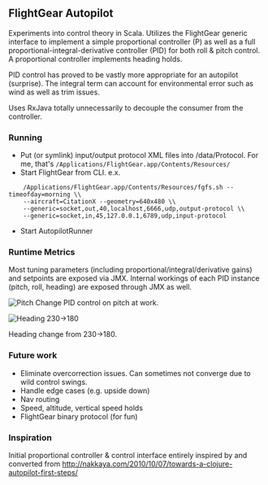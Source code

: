 FlightGear Autopilot
--------------------

Experiments into control theory in Scala. Utilizes the FlightGear generic interface to implement a simple proportional controller (P) as well as a full proportional-integral-derivative controller (PID) for both roll & pitch control. A proportional controller implements heading holds.

PID control has proved to be vastly more appropriate for an autopilot (surprise). The integral term can account for environmental error such as wind as well as trim issues.

Uses RxJava totally unnecessarily to decouple the consumer from the controller.

### Running
- Put (or symlink) input/output protocol XML files into <flightgear-root>/data/Protocol. For me, that's `/Applications/FlightGear.app/Contents/Resources/`
- Start FlightGear from CLI. e.x.
```
    /Applications/FlightGear.app/Contents/Resources/fgfs.sh --timeofday=morning \\
    --aircraft=CitationX --geometry=640x480 \\
    --generic=socket,out,40,localhost,6666,udp,output-protocol \\
    --generic=socket,in,45,127.0.0.1,6789,udp,input-protocol
```
- Start AutopilotRunner


### Runtime Metrics
Most tuning parameters (including proportional/integral/derivative gains) and setpoints are exposed via JMX. Internal workings of each PID instance (pitch, roll, heading) are exposed through JMX as well.

![Pitch Change](https://cloud.githubusercontent.com/assets/348618/3212294/43d850d6-ef51-11e3-93ad-94dc47d0fc35.PNG)
PID control on pitch at work.

![Heading 230->180](https://cloud.githubusercontent.com/assets/348618/3212502/40e5cd4e-ef61-11e3-8083-11a20898704f.PNG)

Heading change from 230->180.

### Future work

- Eliminate overcorrection issues. Can sometimes not converge due to wild control swings.
- Handle edge cases (e.g. upside down)
- Nav routing
- Speed, altitude, vertical speed holds
- FlightGear binary protocol (for fun)

### Inspiration

Initial proportional controller & control interface entirely inspired by and converted from http://nakkaya.com/2010/10/07/towards-a-clojure-autopilot-first-steps/
